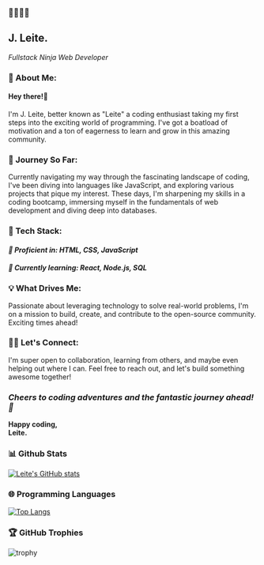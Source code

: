 ### 🥷🧑🏽‍💻
## J. Leite.
*Fullstack Ninja Web Developer*

### 🚀 About Me:
#### Hey there!👋<br>
I'm J. Leite, better known as "Leite" a coding enthusiast taking my first steps into the exciting world of programming. I've got a boatload of motivation and a ton of eagerness to learn and grow in this amazing community.

### 🌱 Journey So Far:
Currently navigating my way through the fascinating landscape of coding, I've been diving into languages like JavaScript, and exploring various projects that pique my interest. These days, I'm sharpening my skills in a coding bootcamp, immersing myself in the fundamentals of web development and diving deep into databases.

### 🔧 Tech Stack:
#### *🚀 Proficient in: HTML, CSS, JavaScript* <br>
#### *🌟 Currently learning: React, Node.js, SQL*

### 💡 What Drives Me:
Passionate about leveraging technology to solve real-world problems, I'm on a mission to build, create, and contribute to the open-source community. Exciting times ahead!

### 👯‍♀️ Let's Connect:
I'm super open to collaboration, learning from others, and maybe even helping out where I can. Feel free to reach out, and let's build something awesome together!

### *Cheers to coding adventures and the fantastic journey ahead! 🚀*
**Happy coding,** <br>
**Leite.**


### 📊 Github Stats

[![Leite's GitHub stats](https://github-readme-stats.vercel.app/api?username=leiteway&theme=ayu-mirage)](https://github.com/leiteway/github-readme-stats)

### 🌐 Programming Languages

[![Top Langs](https://github-readme-stats.vercel.app/api/top-langs/?username=leiteway&layout=compact&theme=ayu-mirage)](https://github.com/leiteway/github-readme-stats)

### 🏆 GitHub Trophies

![trophy](https://github-profile-trophy.vercel.app/?username=ryo-ma&row=2&column=3&theme=gitdimmed&no-frame=true)
